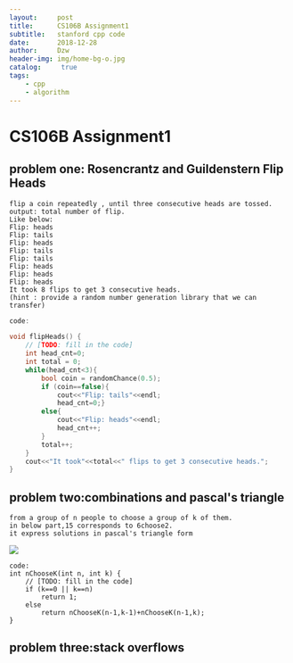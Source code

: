 ```yaml
---
layout:     post
title:      CS106B Assignment1
subtitle:   stanford cpp code 
date:       2018-12-28
author:     Dzw
header-img: img/home-bg-o.jpg
catalog: 	 true
tags:
    - cpp
    - algorithm
---
```






# CS106B Assignment1





## problem one: Rosencrantz and Guildenstern Flip Heads

```
flip a coin repeatedly , until three consecutive heads are tossed.
output: total number of flip.
Like below:
Flip: heads
Flip: tails
Flip: heads
Flip: tails
Flip: tails
Flip: heads
Flip: heads
Flip: heads
It took 8 flips to get 3 consecutive heads.
(hint : provide a random number generation library that we can transfer)
```

```c++
code:

void flipHeads() {
    // [TODO: fill in the code]
    int head_cnt=0;
    int total = 0;
    while(head_cnt<3){
        bool coin = randomChance(0.5);
        if (coin==false){
            cout<<"Flip: tails"<<endl;
            head_cnt=0;}
        else{
            cout<<"Flip: heads"<<endl;
            head_cnt++;
        }
        total++;
    }
    cout<<"It took"<<total<<" flips to get 3 consecutive heads.";
}


```



## problem two:combinations and pascal's triangle

```
from a group of n people to choose a group of k of them.
in below part,15 corresponds to 6choose2.
it express solutions in pascal's triangle form
```

![](/img/cs106b/%5CUsers%5C10184%5CAppData%5CRoaming%5CTypora%5Ctypora-user-images%5C1545991699538.png)

```
code:
int nChooseK(int n, int k) {
    // [TODO: fill in the code]
    if (k==0 || k==n) 
        return 1;
    else
        return nChooseK(n-1,k-1)+nChooseK(n-1,k);
}

```



## problem three:stack overflows

```

```

